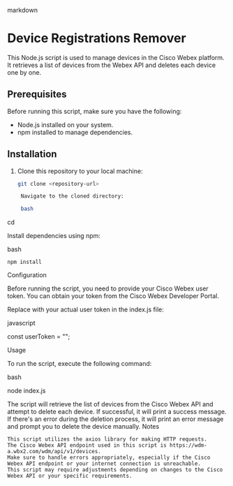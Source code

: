 markdown

# Device Registrations Remover

This Node.js script is used to manage devices in the Cisco Webex platform. It retrieves a list of devices from the Webex API and deletes each device one by one.

## Prerequisites

Before running this script, make sure you have the following:

- Node.js installed on your system.
- npm installed to manage dependencies.

## Installation

1. Clone this repository to your local machine:

   ```bash
   git clone <repository-url>

    Navigate to the cloned directory:

    bash

cd <repository-directory>

Install dependencies using npm:

bash

    npm install

Configuration

Before running the script, you need to provide your Cisco Webex user token. You can obtain your token from the Cisco Webex Developer Portal.

Replace <your user token here> with your actual user token in the index.js file:

javascript

const userToken = "<your user token here>";

Usage

To run the script, execute the following command:

bash

node index.js

The script will retrieve the list of devices from the Cisco Webex API and attempt to delete each device. If successful, it will print a success message. If there's an error during the deletion process, it will print an error message and prompt you to delete the device manually.
Notes

    This script utilizes the axios library for making HTTP requests.
    The Cisco Webex API endpoint used in this script is https://wdm-a.wbx2.com/wdm/api/v1/devices.
    Make sure to handle errors appropriately, especially if the Cisco Webex API endpoint or your internet connection is unreachable.
    This script may require adjustments depending on changes to the Cisco Webex API or your specific requirements.
